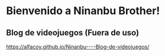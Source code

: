 # Bienvenido a Ninanbu Brother!
## Blog de videojuegos (Fuera de uso)

https://alfacoy.github.io/Ninanbu----Blog-de-videojuegos/
